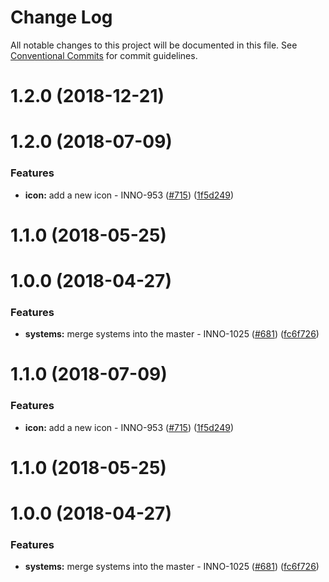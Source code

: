 # Change Log

All notable changes to this project will be documented in this file.
See [Conventional Commits](https://conventionalcommits.org) for commit guidelines.

<a name="1.2.0"></a>
# 1.2.0 (2018-12-21)



<a name="1.2.0"></a>
# 1.2.0 (2018-07-09)


### Features

* **icon:** add a new icon - INNO-953 ([#715](https://github.com/ec-europa/europa-component-library/issues/715)) ([1f5d249](https://github.com/ec-europa/europa-component-library/commit/1f5d249))



<a name="1.1.0"></a>
# 1.1.0 (2018-05-25)



<a name="1.0.0"></a>
# 1.0.0 (2018-04-27)


### Features

* **systems:** merge systems into the master - INNO-1025 ([#681](https://github.com/ec-europa/europa-component-library/issues/681)) ([fc6f726](https://github.com/ec-europa/europa-component-library/commit/fc6f726))




<a name="1.1.0"></a>

# 1.1.0 (2018-07-09)

### Features

* **icon:** add a new icon - INNO-953 ([#715](https://github.com/ec-europa/europa-component-library/issues/715)) ([1f5d249](https://github.com/ec-europa/europa-component-library/commit/1f5d249))

<a name="1.1.0"></a>

# 1.1.0 (2018-05-25)

<a name="1.0.0"></a>

# 1.0.0 (2018-04-27)

### Features

* **systems:** merge systems into the master - INNO-1025 ([#681](https://github.com/ec-europa/europa-component-library/issues/681)) ([fc6f726](https://github.com/ec-europa/europa-component-library/commit/fc6f726))

